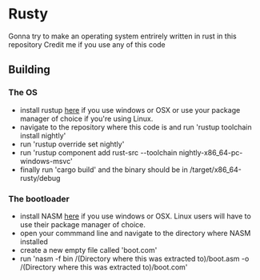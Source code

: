 # Rusty

Gonna try to make an operating system entrirely written in rust in this repository
Credit me if you use any of this code

## Building

### The OS

- install rustup [here](https://rustup.rs/) if you use windows or OSX or use your package manager of choice if you're using Linux.
- navigate to the repository where this code is and run 'rustup toolchain install nightly'
- run 'rustup override set nightly'
- run 'rustup component add rust-src --toolchain nightly-x86_64-pc-windows-msvc'
- finally run 'cargo build' and the binary should be in /target/x86_64-rusty/debug

### The bootloader

- install NASM [here](https://www.nasm.us/) if you use windows or OSX. Linux users will have to use their package manager of choice.
- open your commmand line and navigate to the directory where NASM installed
- create a new empty file called 'boot.com'
- run 'nasm -f bin /(Directory where this was extracted to)/boot.asm -o /(Directory where this was extracted to)/boot.com'
